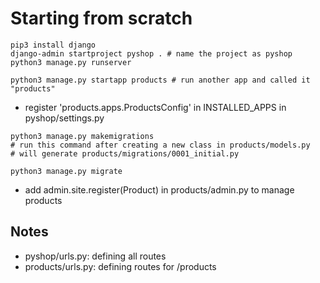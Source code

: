# Starting from scratch

```shell
pip3 install django
django-admin startproject pyshop . # name the project as pyshop
python3 manage.py runserver
```

```shell
python3 manage.py startapp products # run another app and called it "products"
```

- register 'products.apps.ProductsConfig' in INSTALLED_APPS in pyshop/settings.py

```shell
python3 manage.py makemigrations
# run this command after creating a new class in products/models.py
# will generate products/migrations/0001_initial.py
```

```shell
python3 manage.py migrate
```

- add admin.site.register(Product) in products/admin.py to manage products

## Notes

- pyshop/urls.py: defining all routes
- products/urls.py: defining routes for /products
